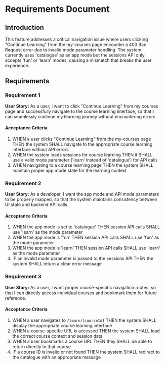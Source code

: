 # Requirements Document

## Introduction

This feature addresses a critical navigation issue where users clicking "Continue Learning" from the my-courses page encounter a 400 Bad Request error due to invalid mode parameter handling. The system currently uses 'catalogue' as an app mode but the sessions API only accepts 'fun' or 'learn' modes, causing a mismatch that breaks the user experience.

## Requirements

### Requirement 1

**User Story:** As a user, I want to click "Continue Learning" from my courses page and successfully navigate to the course learning interface, so that I can seamlessly continue my learning journey without encountering errors.

#### Acceptance Criteria

1. WHEN a user clicks "Continue Learning" from the my-courses page THEN the system SHALL navigate to the appropriate course learning interface without API errors
2. WHEN the system loads sessions for course learning THEN it SHALL use a valid mode parameter ('learn' instead of 'catalogue') for API calls
3. WHEN navigating to a course learning page THEN the system SHALL maintain proper app mode state for the learning context

### Requirement 2

**User Story:** As a developer, I want the app mode and API mode parameters to be properly mapped, so that the system maintains consistency between UI state and backend API calls.

#### Acceptance Criteria

1. WHEN the app mode is set to 'catalogue' THEN session API calls SHALL use 'learn' as the mode parameter
2. WHEN the app mode is 'fun' THEN session API calls SHALL use 'fun' as the mode parameter  
3. WHEN the app mode is 'learn' THEN session API calls SHALL use 'learn' as the mode parameter
4. IF an invalid mode parameter is passed to the sessions API THEN the system SHALL return a clear error message

### Requirement 3

**User Story:** As a user, I want proper course-specific navigation routes, so that I can directly access individual courses and bookmark them for future reference.

#### Acceptance Criteria

1. WHEN a user navigates to `/learn/[courseId]` THEN the system SHALL display the appropriate course learning interface
2. WHEN a course-specific URL is accessed THEN the system SHALL load the correct course context and session data
3. WHEN a user bookmarks a course URL THEN they SHALL be able to return directly to that course
4. IF a course ID is invalid or not found THEN the system SHALL redirect to the catalogue with an appropriate message